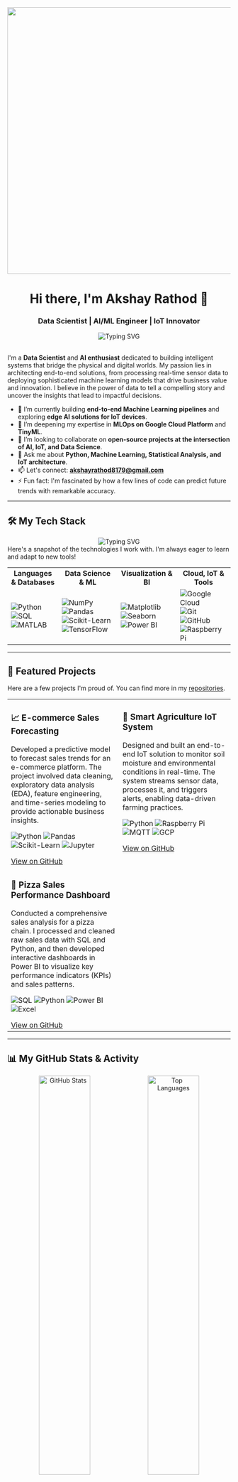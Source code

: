 <div align="center">
  <img src="https://media.giphy.com/media/qgQUggAC3Pfv687qPC/giphy.gif" width="600" />
</div>

<h1 align="center">Hi there, I'm Akshay Rathod 👋</h1>
<h3 align="center">Data Scientist | AI/ML Engineer | IoT Innovator</h3>

<div align="center">
  <img src="https://readme-typing-svg.demolab.com/?lines=Data-Driven+Problem+Solver;Building+Intelligent+Systems+with+AI+%26+IoT;Transforming+Data+into+Actionable+Insights;Let's+Innovate+Together!&font=Fira%20Code&center=true&width=600&height=50&color=00b4ab&vCenter=true&size=22" alt="Typing SVG">
</div>

<br>



I'm a **Data Scientist** and **AI enthusiast** dedicated to building intelligent systems that bridge the physical and digital worlds. My passion lies in architecting end-to-end solutions, from processing real-time sensor data to deploying sophisticated machine learning models that drive business value and innovation. I believe in the power of data to tell a compelling story and uncover the insights that lead to impactful decisions.

- 🔭 I’m currently building **end-to-end Machine Learning pipelines** and exploring **edge AI solutions for IoT devices**.
- 🌱 I’m deepening my expertise in **MLOps on Google Cloud Platform** and **TinyML**.
- 👯 I’m looking to collaborate on **open-source projects at the intersection of AI, IoT, and Data Science**.
- 💬 Ask me about **Python, Machine Learning, Statistical Analysis, and IoT architecture**.
- 📫 Let's connect: **akshayrathod8179@gmail.com**
- ⚡ Fun fact: I'm fascinated by how a few lines of code can predict future trends with remarkable accuracy.

<hr>

## 🛠️ My Tech Stack
<div align="center">
  <img src="https://readme-typing-svg.demolab.com/?lines=Aspiring+Data+Scientist;Always+Learning+New+Things;Building+Cool+Projects&font=Fira%20Code&center=true&width=450&height=50&color=33FF33&vCenter=true&size=22" alt="Typing SVG">
</div>
Here's a snapshot of the technologies I work with. I'm always eager to learn and adapt to new tools!

<table>
  <tr>
    <td align="center"><strong>Languages & Databases</strong></td>
    <td align="center"><strong>Data Science & ML</strong></td>
    <td align="center"><strong>Visualization & BI</strong></td>
    <td align="center"><strong>Cloud, IoT & Tools</strong></td>
  </tr>
  <tr>
    <td>
      <img src="https://img.shields.io/badge/Python-3776AB?style=for-the-badge&logo=python&logoColor=white" alt="Python">
      <img src="https://img.shields.io/badge/SQL-4479A1?style=for-the-badge&logo=postgresql&logoColor=white" alt="SQL">
      <img src="https://img.shields.io/badge/Matlab-0076A8?style=for-the-badge&logo=mathworks&logoColor=white" alt="MATLAB">
    </td>
    <td>
      <img src="https://img.shields.io/badge/Numpy-013243?style=for-the-badge&logo=numpy&logoColor=white" alt="NumPy">
      <img src="https://img.shields.io/badge/Pandas-150458?style=for-the-badge&logo=pandas&logoColor=white" alt="Pandas">
      <img src="https://img.shields.io/badge/Scikit--Learn-F7931E?style=for-the-badge&logo=scikit-learn&logoColor=white" alt="Scikit-Learn">
      <img src="https://img.shields.io/badge/TensorFlow-FF6F00?style=for-the-badge&logo=tensorflow&logoColor=white" alt="TensorFlow">
    </td>
    <td>
      <img src="https://img.shields.io/badge/Matplotlib-FF5733?style=for-the-badge&logo=python&logoColor=white" alt="Matplotlib">
      <img src="https://img.shields.io/badge/Seaborn-4E86A1?style=for-the-badge&logoColor=white" alt="Seaborn">
      <img src="https://img.shields.io/badge/Power%20BI-F2C811?style=for-the-badge&logo=power-bi&logoColor=black" alt="Power BI">
    </td>
    <td>
      <img src="https://img.shields.io/badge/Google_Cloud-4285F4?style=for-the-badge&logo=google-cloud&logoColor=white" alt="Google Cloud">
      <img src="https://img.shields.io/badge/Git-F05032?style=for-the-badge&logo=git&logoColor=white" alt="Git">
      <img src="https://img.shields.io/badge/GitHub-181717?style=for-the-badge&logo=github&logoColor=white" alt="GitHub">
      <img src="https://img.shields.io/badge/Raspberry%20Pi-A22846?style=for-the-badge&logo=raspberry-pi&logoColor=white" alt="Raspberry Pi">
    </td>
  </tr>
</table>

<hr>

## 🚀 Featured Projects

Here are a few projects I'm proud of. You can find more in my [repositories](https://github.com/Akshay8087?tab=repositories).

<table width="100%">
  <tr>
    <td width="50%" valign="top">
      <h3>📈 E-commerce Sales Forecasting</h3>
      <p>Developed a predictive model to forecast sales trends for an e-commerce platform. The project involved data cleaning, exploratory data analysis (EDA), feature engineering, and time-series modeling to provide actionable business insights.</p>
      <p>
        <img src="https://img.shields.io/badge/Python-3776AB?style=flat&logo=python&logoColor=white" alt="Python">
        <img src="https://img.shields.io/badge/Pandas-150458?style=flat&logo=pandas&logoColor=white" alt="Pandas">
        <img src="https://img.shields.io/badge/Scikit--Learn-F7931E?style=flat&logo=scikit-learn&logoColor=white" alt="Scikit-Learn">
        <img src="https://img.shields.io/badge/Jupyter-F37626?style=flat&logo=jupyter&logoColor=white" alt="Jupyter">
      </p>
      <a href="https://github.com/Akshay8087/your-repo-link">View on GitHub</a>
    </td>
    <td width="50%" valign="top">
      <h3>🌿 Smart Agriculture IoT System</h3>
      <p>Designed and built an end-to-end IoT solution to monitor soil moisture and environmental conditions in real-time. The system streams sensor data, processes it, and triggers alerts, enabling data-driven farming practices. </p>
       <p>
        <img src="https://img.shields.io/badge/Python-3776AB?style=flat&logo=python&logoColor=white" alt="Python">
        <img src="https://img.shields.io/badge/Raspberry%20Pi-A22846?style=flat&logo=raspberry-pi&logoColor=white" alt="Raspberry Pi">
        <img src="https://img.shields.io/badge/MQTT-660066?style=flat&logo=mqtt&logoColor=white" alt="MQTT">
        <img src="https://img.shields.io/badge/Google_Cloud-4285F4?style=flat&logo=google-cloud&logoColor=white" alt="GCP">
      </p>
      <a href="https://github.com/Akshay8087/your-repo-link">View on GitHub</a>
    </td>
  </tr>
    <tr>
    <td width="50%" valign="top">
      <h3>🍕 Pizza Sales Performance Dashboard</h3>
      <p>Conducted a comprehensive sales analysis for a pizza chain. I processed and cleaned raw sales data with SQL and Python, and then developed interactive dashboards in Power BI to visualize key performance indicators (KPIs) and sales patterns.</p>
      <p>
        <img src="https://img.shields.io/badge/SQL-4479A1?style=flat&logo=postgresql&logoColor=white" alt="SQL">
        <img src="https://img.shields.io/badge/Python-3776AB?style=flat&logo=python&logoColor=white" alt="Python">
        <img src="https://img.shields.io/badge/Power%20BI-F2C811?style=flat&logo=power-bi&logoColor=black" alt="Power BI">
        <img src="https://img.shields.io/badge/Excel-217346?style=flat&logo=microsoft-excel&logoColor=white" alt="Excel">
      </p>
      <a href="https://github.com/Akshay8087/your-repo-link">View on GitHub</a>
    </td>
    <td width="50%" valign="top">
       </td>
  </tr>
</table>

<hr>

## 📊 My GitHub Stats & Activity

<div align="center">
  <img src="https://github-readme-stats.vercel.app/api?username=Akshay8087&show_icons=true&theme=radical&hide_border=true&include_all_commits=true&count_private=true" alt="GitHub Stats" width="48%">
  <img src="https://github-readme-stats.vercel.app/api/top-langs/?username=Akshay8087&layout=compact&theme=radical&hide_border=true&include_all_commits=true&count_private=true" alt="Top Languages" width="48%">
</div>

<div align="center">
  <img src="https://github-readme-activity-graph.vercel.app/graph?username=Akshay8087&bg_color=1d2a3a&color=ffffff&line=00b4ab&point=ffffff&area=true&hide_border=true" alt="GitHub Activity Graph">
</div>

<hr>

## 🔗 Let's Connect

I'm always open to connecting with like-minded professionals and enthusiasts. Feel free to reach out!

<p align="center">
  <a href="https://www.linkedin.com/in/akshay-rathod-537440190">
    <img src="https://img.shields.io/badge/LinkedIn-0077B5?style=for-the-badge&logo=linkedin&logoColor=white" alt="LinkedIn">
  </a>
  <a href="https://twitter.com/your_twitter_handle">
    <img src="https://img.shields.io/badge/Twitter-1DA1F2?style=for-the-badge&logo=twitter&logoColor=white" alt="Twitter">
  </a>
  <a href="mailto:akshayrathod8179@gmail.com">
    <img src="https://img.shields.io/badge/Gmail-D14836?style=for-the-badge&logo=gmail&logoColor=white" alt="Gmail">
  </a>
</p>

<p align="center">
  <img src="https://komarev.com/ghpvc/?username=Akshay8087&style=flat-square&color=blue" alt="Profile Views Counter" />
  <img src="https://img.shields.io/github/followers/Akshay8087?style=social" alt="GitHub Followers" />
</p>

<div align="center">
  <a href="https://skillicons.dev">
    <img src="https://skillicons.dev/icons?i=py,pandas,fastapi,react,tailwind,gcp,docker&perline=7&theme=dark" />
  </a>
</div>

<div align="center">
  <img src="https://github-profile-trophy.vercel.app/?username=Akshay8087&theme=dracula&column=7&margin-w=15&margin-h=15" alt="GitHub Trophies">
</div>


<div align="center">
  <img src="https://github-readme-stats.vercel.app/api/wakatime?username=YourWakaTimeUsername&layout=compact&theme=dracula" alt="WakaTime Stats">
</div>


